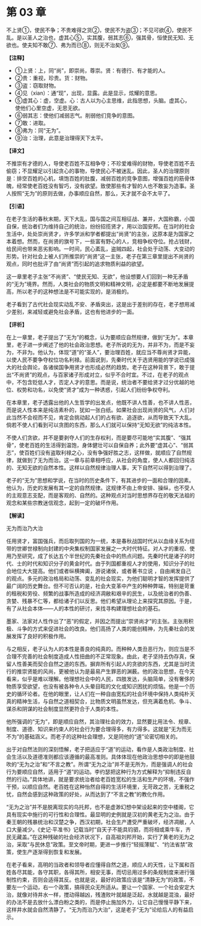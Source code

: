 # 第 03 章

不上贤①，使民不争；不贵难得之货②，使民不为盗③；不见可欲④，使民不乱。是以圣人之治也，虚其心⑤，实其腹，弱其志⑥，强其骨，恒使民无知、无欲也。使夫知不敢⑦、弗为而已⑧，则无不治矣⑨。

**【注释】**

- ①上贤：上，同“尚”，即崇尚，尊崇。贤：有德行、有才能的人。
- ②贵：重视，珍贵。货：财物。
- ③盗：窃取财物。
- ④见（xian）：通“现”，出现，显露。此是显示，炫耀的意思。
- ⑤虚其心：虚，空虚。心：古人以为心主思维，此指思想，头脑。虚其心，使他们心里空虚，无思无欲。
- ⑥弱其志：使他们减弱志气。削弱他们竞争的意图。
- ⑦敢：进取。
- ⑧弗为：同“无为”。
- ⑨治：治理，此意是治理得天下太平。

**【译文】**

不推崇有才德的人，导使老百姓不互相争夺；不珍爱难得的财物，导使老百姓不去偷窃；不显耀足以引起贪心的事物，导使民心不被迷乱。因此，圣人的治理原则是：排空百姓的心机，填饱百姓的肚腹，减弱百姓的竞争意图，增强百姓的筋骨体魄，经常使老百姓没有智巧，没有欲望。致使那些有才智的人也不敢妄为造事。圣人按照“无为”的原则去做，办事顺应自然，那么，天才就不会不太平了。

**【引语】**

在老子生活的春秋末期，天下大乱，国与国之间互相征战、兼并，大国称霸，小国自保，统治者们为维持自己的统治，纷纷招揽贤才，用以治国安邦。在当时的社会生活中，处处崇尚贤才，许多学派和学者都提出“尚贤”的主张，这原本是为国家之本着想。然而，在尚贤的旗号下，一些富有野心的人，竞相争权夺位。抢占钱财，给民间也带来恶劣影响。一时间，民心紊乱，盗贼四起，社会处于动荡、大变动的形势。针对社会上被人们所推崇的“尚贤”这一主张，老子在第三章里提出不尚贤的观点，同时也批评了由“尚贤”而引起的追求物质利益的欲望。

这一章里老子主张“不尚贤”、“使民无知、无欲”，他设想要人们回到一种无矛盾的“无为”境界。然而，人类社会的物质文明和精神文明，必定是都要不断地发展提高，所以老子的这种想法是不可能实现的，是消极的。

老子看到了古代社会现实动乱不安、矛盾突出，这是出于差别的存在，老子想用减少差别，来减轻或避免社会矛盾，这也有他进步的一面。

**【评析】**

在上一章里，老子提出了“无为”的概念，认为要顺应自然规律，做到“无为”。本章里，老子进一步阐述了他的社会政治思想。老子所说的无为，并非不为，而是不妄为，不非为。他认为，体现“道”的“圣人”，要治理百姓，就应当不尊尚贤才异能，以使人民不要争夺权位功名利禄。前面说到，先秦时代关于选贤用能的学说已成强大的社会舆论，各诸侯国争用贤才也形成必然的趋势。老子在这种背景下，敢于提出“不尚贤”的观点，与百家诸子形成对立，似乎不合时宜。不过，在老子的观点中，不包含贬低人才，否定人才的意思。而是说，统治者不要给贤才过分优越的地位、权势和功名，以免使“贤才”成为一种诱惑，引起人们纷纷争权夺利。

在本章里，老子透露出他的人生哲学的出发点，他既不讲人性善，也不讲人性恶，而是说人性本来是纯洁素朴的，犹如一张白纸。如果社会出现尚贤的风气，人们对此当然不会视而不见，肯定会挑动起人们的占有欲、追逐欲，从而导致天下大乱。倘若不使人们看到可以贪图的东西，那么人们就可以保持“无知无欲”的纯洁本性。

不使人们贪欲，并不是要剥夺人们的生存权利，而是要尽可能地“实其腹”、“强其骨”，使老百姓的生活得到温饱，身体健壮可以自保自养；此外要“虚其心”、“弱其志”，使百姓们没有盗取利禄之心，没有争强好胜之志，这样做，就顺应了自然规律，就做到了无为而治。这一章与前章相呼应，从社会的角度，使人人都回归纯洁的、无知无欲的自然本性。这样以自然规律治理人事，天下自然可以得到治理了。

老子的“无为”思想和学说，在当时的历史条件下，有其进步的一面和合理的因素。他认为，历史的发展有其一定的自然规律。这规律不由上帝安排、操纵，也不受人的主观意志支配，而是客观的、自然的。这种观点对当时思想界存在的敬天法祖的观念和某些宗教迷信观念，起到一定的破坏作用。

**【解读】**
     
无为而治乃大治

任用贤才，富国强兵，而后取列国的为一统，本是春秋战国时代从以血缘关系为纽带的世卿世禄制向封建的中央集权制国家发展之一大时代特征。对人才的重视、使用乃至研究，成了长达五个半世纪的先秦社会中的热点问题。先秦时代是诸子的时代、士的时代和知识分子的黄金时代。由于列国都重视人才的使用，知识分子的社会地位大大提高。他们或者纵横捭阖，游说诸侯，或者著书立说 ，自由阐发自己的观点。多元的政治格局和动荡、变乱的社会现实，为他们聪明才智的发挥提供了最广阔的历史舞台。但不可否认的是，社会大变革中产生的种种弊端，特别是苛重的租税和劳役、频繁的战事所造成的经济凋敝和艰辛的民生，以及统治者的伪善、贪婪、残暴不仁等，都给诸子们以反思。他们希望从理论上来探究其原因。于是，有了从社会本体——人的本性的研讨，来找寻构建理想社会的基石。

墨家、法家对人性作出了“恶”的假定，并因之而提出“崇贤尚才”的主张。主张用积极、斗争的方式来促进社会的改良。他们高扬了人类的能创精神，为先秦社会的发展发挥了良好的积极作用。

与之相反，老子认为人的本性是善良的纯真的。而种种人类丑恶行为，则应当是不合理不完善的社会制度造成人性扭曲的不正常现象。由此，老子坚持去伪存真，保留人性善美而契合自然之道的东西。摒弃所有引起人的贪欲的东西，尤其是当时流行的推崇贤能的风尚，更被他认为是最易产生罪恶的渊薮。他的政治思想，在今天看来，似乎是难以理解。他理想社会中的人民，四肢发达，头脑简单，没有奢侈的物质享受欲望，也没有被各种令人头晕目眩的文化或知识困扰的烦恼。他是一个历史的循环论者。在他的眼里，让人们在一种自由宽松的社会环境中保持人类纯朴天真的精神生活，与自然之道相契合，比物质文明虽然发达，但充满着危机、争斗、谋杀和阴谋的社会制度显然更符合于人类的本性。

他所强调的“无为”，即是顺应自然，其治理社会的效力，显然要比用法令、规章、制度、道德、知识来约束人的社会行为要合理得多，有力得多。这就是“无为而无不为”的基础涵义。而老子的这种社会理想，又是同他的“道”论密切相关的。

出于对自然法则的深刻悟解，老子把适应于“道”的运动，看作是人类政治制度、社会生活以及道德准则都应该遵循的最高准则。具体体现在他政治思想中的即是他鼓吹的“无为之治”和“不言之教”。所谓“无为之治”并不是无所为，而是强调人的社会行为要顺应自然，适用于“道”的运动。李约瑟把这种行为方式解释为“抑制违反自然的行动。”具体地讲，就是要求统治者给老百姓宽松的生活和生产的环境，不强作干预，以顺应自然。老百姓在这种怡然自得的生活环境里，无苛政之苦，无重税之忧，自然会感到这种政策的好处，从而达到了“不言之教”的教化作用。

“无为之治”并不是脱离现实的乌托邦，也不是虚渺幻想中架设起来的空中楼阁，它具有现实中施行的可行性和合理性。最显明的史例就是汉初的黄老无为之治。由于秦王朝的残暴统治和汉楚之争，西汉初期，社会生产遭受严重破坏，经济凋敝，人口大量减少。《史记·平准书》记载当时“自天子不能具钧驷，而将相或乘牛车，齐民无藏盖。”在这种残破的社会经济状况下，自高祖刘邦开始，实行了黄老的无为之治，采取“与民休息”政策。至文帝时期，更进一步推行“轻摇薄赋”、“约法省禁”政策，使生产逐渐得到恢复和发展。

在老子看来，高明的当政者和领导者应懂得自然之道，顺应人的天性，让下属和百姓各尽其能，各守其职，各得其所，相安无事，而切忌用过多的条规制度来进行强制性约束，否则会适得其反。也就是说，最好的政策应该是“清静无为”的政策，不要左一个运动，右一个政策，搞得民众无所适从。要让一个国家、一个社会安定大治，就像对待井水一样，搅动得越凶，残渣败叶就越是泛起，水就越是混浊，最好的办法不是去放什么漂白粉之类的，而是停止施加外力，让它自己慢慢平静下来，这样井水就会自然清静了。“无为而治乃大治”，这是老子“无为”论给后人的有益启示。
